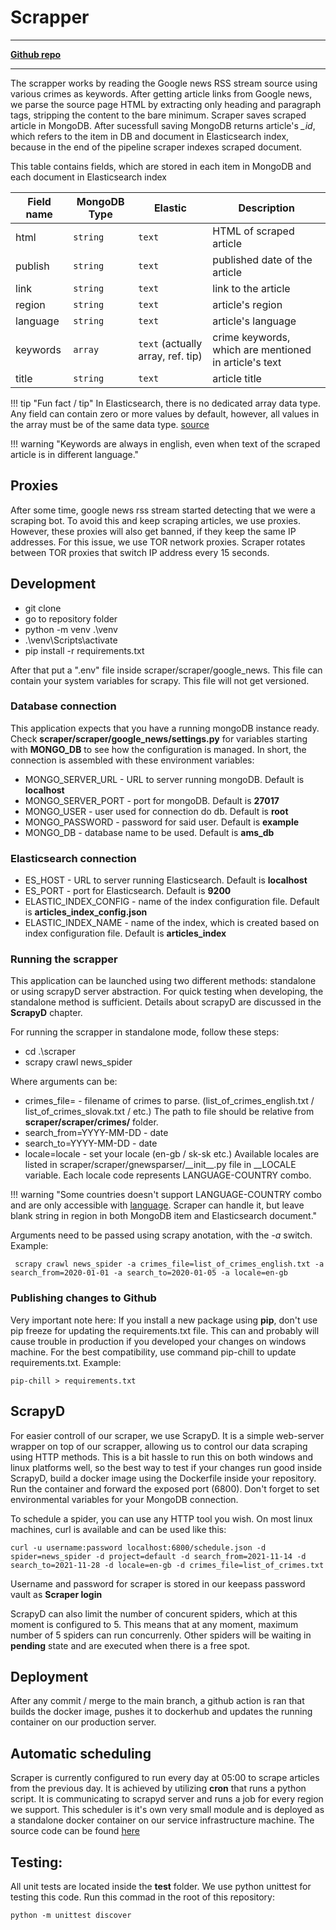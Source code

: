 # Scrapper

---
[**Github repo**](https://github.com/FIIT-TEAM8/scraper)

---

The scrapper works by reading the Google news RSS stream source using various crimes as keywords. After getting article links from Google news, we parse the source page HTML by extracting only heading and paragraph tags, stripping the content to the bare minimum. Scraper saves scraped article in MongoDB. After sucessfull saving MongoDB returns article's *\_id*, which refers to the item in DB and document in Elasticsearch index, because in the end of the pipeline scraper indexes scraped document.

This table contains fields, which are stored in each item in MongoDB and each document in Elasticsearch index

| Field name | MongoDB Type | Elastic | Description |
| ------------- | ------------- | ----------- |----------- |
| html  | `string`  | `text`  | HTML of scraped article |
| publish | `string`  | `text` | published date of the article |
| link | `string`  | `text` | link to the article |
| region | `string`  | `text` | article's region |
| language | `string`  | `text` | article's language |
| keywords | `array`  | `text` (actually array, ref. tip) | crime keywords, which are mentioned in article's text |
| title | `string`  | `text` | article title |

!!! tip "Fun fact / tip"
    In Elasticsearch, there is no dedicated array data type. Any field can contain zero or more values by default, however, all values in the array must be of the same data type. [source](https://www.elastic.co/guide/en/elasticsearch/reference/current/array.html)
    
!!! warning "Keywords are always in english, even when text of the scraped article is in different language."

## Proxies
After some time, google news rss stream started detecting that we were a scraping bot. To avoid this and keep scraping articles, we use proxies. However, these proxies will also get banned, if they keep the same IP addresses. For this issue, we use TOR network proxies. Scraper rotates between TOR proxies that switch IP address every 15 seconds.


## Development
  * git clone <url>
  * go to repository folder
  * python -m venv .\venv
  * .\venv\Scripts\activate
  * pip install -r requirements.txt

After that put a ".env" file inside scraper/scraper/google_news. This file can contain your system variables for scrapy. This file will not get versioned.


### Database connection
This application expects that you have a running mongoDB instance ready. Check **scraper/scraper/google_news/settings.py** for variables starting with **MONGO_DB** to see how the configuration is managed. In short, the connection is assembled with these environment variables:

 * MONGO_SERVER_URL - URL to server running mongoDB. Default is **localhost**
 * MONGO_SERVER_PORT - port for mongoDB. Default is **27017**
 * MONGO_USER - user used for connection do db. Default is **root**
 * MONGO_PASSWORD - password for said user. Default is **example**
 * MONGO_DB - database name to be used. Default is **ams_db**
 
### Elasticsearch connection
 * ES_HOST - URL to server running Elasticsearch. Default is **localhost**
 * ES_PORT - port for Elasticsearch. Default is **9200**
 * ELASTIC_INDEX_CONFIG - name of the index configuration file. Default is **articles_index_config.json**
 * ELASTIC_INDEX_NAME - name of the index, which is created based on index configuration file. Default is **articles_index**

### Running the scrapper
This application can be launched using two different methods: standalone or using scrapyD server abstraction. For quick testing when developing, the standalone method is sufficient. Details about scrapyD are discussed in the **ScrapyD** chapter. 

For running the scrapper in standalone mode, follow these steps:

  * cd .\scraper
  * scrapy crawl news_spider <ARGUMENTS>

Where arguments can be:
    
  * crimes_file=<FILENAME> - filename of crimes to parse. (list_of_crimes_english.txt / list_of_crimes_slovak.txt / etc.) The path to file should be relative       from **scraper/scraper/crimes/** folder.
  * search_from=YYYY-MM-DD - date
  * search_to=YYYY-MM-DD - date
  * locale=locale - set your locale (en-gb / sk-sk etc.) Available locales are listed in scraper/scraper/gnewsparser/\_\_init\_\_.py file in \_\_LOCALE variable. Each locale code represents LANGUAGE-COUNTRY combo.
 
!!! warning "Some countries doesn't support LANGUAGE-COUNTRY combo and are only accessible with [language](https://developers.google.com/admin-sdk/directory/v1/languages). Scraper can handle it, but leave blank string in region in both MongoDB item and Elasticsearch document."
 
Arguments need to be passed using scrapy anotation, with the _-a_ switch.
Example:
 
```
 scrapy crawl news_spider -a crimes_file=list_of_crimes_english.txt -a search_from=2020-01-01 -a search_to=2020-01-05 -a locale=en-gb
```

### Publishing changes to Github
Very important note here: If you install a new package using **pip**, don't use pip freeze for updating the requirements.txt file. This can and probably will cause trouble in production if you developed your changes on windows machine. For the best compatibility, use command pip-chill to update requirements.txt. Example:

```
pip-chill > requirements.txt
```


## ScrapyD
For easier controll of our scraper, we use ScrapyD. It is a simple web-server wrapper on top of our scrapper, allowing us to control our data scraping using HTTP methods. This is a bit hassle to run this on both windows and linux platforms well, so the best way to test if your changes run good inside ScrapyD, build a docker image using the Dockerfile inside your repository. Run the container and forward the exposed port (6800). Don't forget to set environmental variables for your MongoDB connection. 

To schedule a spider, you can use any HTTP tool you wish. On most linux machines, curl is available and can be used like this:

```
curl -u username:password localhost:6800/schedule.json -d spider=news_spider -d project=default -d search_from=2021-11-14 -d search_to=2021-11-28 -d locale=en-gb -d crimes_file=list_of_crimes.txt
```
Username and password for scraper is stored in our keepass password vault as **Scraper login**
    
ScrapyD can also limit the number of concurent spiders, which at this moment is configured to 5. This means that at any moment, maximum number of 5 spiders can run concurrenly. Other spiders will be waiting in **pending** state and are executed when there is a free spot.


## Deployment
After any commit / merge to the main branch, a github action is ran that builds the docker image, pushes it to dockerhub and updates the running container on our production server.
    
## Automatic scheduling
Scraper is currently configured to run every day at 05:00 to scrape articles from the previous day. It is achieved by utilizing **cron** that runs a python script. It is communicating to scrapyd server and runs a job for every region we support. This scheduler is it's own very small module and is deployed as a standalone docker container on our service infrastructure machine. The source code can be found [here](https://github.com/FIIT-TEAM8/scraping_scheduler)


## Testing:
All unit tests are located inside the **test** folder. We use python unittest for testing this code. Run this commad in the root of this repository:

```
python -m unittest discover
```
